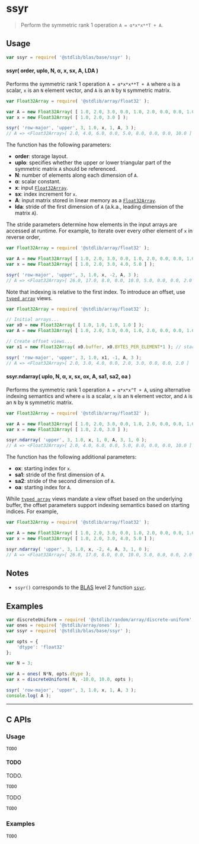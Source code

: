 <!--

@license Apache-2.0

Copyright (c) 2024 The Stdlib Authors.

Licensed under the Apache License, Version 2.0 (the "License");
you may not use this file except in compliance with the License.
You may obtain a copy of the License at

   http://www.apache.org/licenses/LICENSE-2.0

Unless required by applicable law or agreed to in writing, software
distributed under the License is distributed on an "AS IS" BASIS,
WITHOUT WARRANTIES OR CONDITIONS OF ANY KIND, either express or implied.
See the License for the specific language governing permissions and
limitations under the License.

-->

# ssyr

> Perform the symmetric rank 1 operation `A = α*x*x**T + A`.

<section class="usage">

## Usage

```javascript
var ssyr = require( '@stdlib/blas/base/ssyr' );
```

#### ssyr( order, uplo, N, α, x, sx, A, LDA )

Performs the symmetric rank 1 operation `A = α*x*x**T + A` where `α` is a scalar, `x` is an `N` element vector, and `A` is an `N` by `N` symmetric matrix.

```javascript
var Float32Array = require( '@stdlib/array/float32' );

var A = new Float32Array( [ 1.0, 2.0, 3.0, 0.0, 1.0, 2.0, 0.0, 0.0, 1.0 ] );
var x = new Float32Array( [ 1.0, 2.0, 3.0 ] );

ssyr( 'row-major', 'upper', 3, 1.0, x, 1, A, 3 );
// A => <Float32Array>[ 2.0, 4.0, 6.0, 0.0, 5.0, 8.0, 0.0, 0.0, 10.0 ]
```

The function has the following parameters:

-   **order**: storage layout.
-   **uplo**: specifies whether the upper or lower triangular part of the symmetric matrix `A` should be referenced.
-   **N**: number of elements along each dimension of `A`.
-   **α**: scalar constant.
-   **x**: input [`Float32Array`][mdn-float32array].
-   **sx**: index increment for `x`.
-   **A**: input matrix stored in linear memory as a [`Float32Array`][mdn-float32array].
-   **lda**: stride of the first dimension of `A` (a.k.a., leading dimension of the matrix `A`).

The stride parameters determine how elements in the input arrays are accessed at runtime. For example, to iterate over every other element of `x` in reverse order,

```javascript
var Float32Array = require( '@stdlib/array/float32' );

var A = new Float32Array( [ 1.0, 2.0, 3.0, 0.0, 1.0, 2.0, 0.0, 0.0, 1.0 ] );
var x = new Float32Array( [ 1.0, 2.0, 3.0, 4.0, 5.0 ] );

ssyr( 'row-major', 'upper', 3, 1.0, x, -2, A, 3 );
// A => <Float32Array>[ 26.0, 17.0, 8.0, 0.0, 10.0, 5.0, 0.0, 0.0, 2.0 ]
```

Note that indexing is relative to the first index. To introduce an offset, use [`typed array`][mdn-typed-array] views.

<!-- eslint-disable stdlib/capitalized-comments -->

```javascript
var Float32Array = require( '@stdlib/array/float32' );

// Initial arrays...
var x0 = new Float32Array( [ 1.0, 1.0, 1.0, 1.0 ] );
var A = new Float32Array( [ 1.0, 2.0, 3.0, 0.0, 1.0, 2.0, 0.0, 0.0, 1.0 ] );

// Create offset views...
var x1 = new Float32Array( x0.buffer, x0.BYTES_PER_ELEMENT*1 ); // start at 2nd element

ssyr( 'row-major', 'upper', 3, 1.0, x1, -1, A, 3 );
// A => <Float32Array>[ 2.0, 3.0, 4.0, 0.0, 2.0, 3.0, 0.0, 0.0, 2.0 ]
```

#### ssyr.ndarray( uplo, N, α, x, sx, ox, A, sa1, sa2, oa )

Performs the symmetric rank 1 operation `A = α*x*x^T + A`, using alternative indexing semantics and where `α` is a scalar, `x` is an `N` element vector, and `A` is an `N` by `N` symmetric matrix.

```javascript
var Float32Array = require( '@stdlib/array/float32' );

var A = new Float32Array( [ 1.0, 2.0, 3.0, 0.0, 1.0, 2.0, 0.0, 0.0, 1.0 ] );
var x = new Float32Array( [ 1.0, 2.0, 3.0 ] );

ssyr.ndarray( 'upper', 3, 1.0, x, 1, 0, A, 3, 1, 0 );
// A => <Float32Array>[ 2.0, 4.0, 6.0, 0.0, 5.0, 8.0, 0.0, 0.0, 10.0 ]
```

The function has the following additional parameters:

-   **ox**: starting index for `x`.
-   **sa1**: stride of the first dimension of `A`.
-   **sa2**: stride of the second dimension of `A`.
-   **oa**: starting index for `A`.

While [`typed array`][mdn-typed-array] views mandate a view offset based on the underlying buffer, the offset parameters support indexing semantics based on starting indices. For example,

```javascript
var Float32Array = require( '@stdlib/array/float32' );

var A = new Float32Array( [ 1.0, 2.0, 3.0, 0.0, 1.0, 2.0, 0.0, 0.0, 1.0 ] );
var x = new Float32Array( [ 1.0, 2.0, 3.0, 4.0, 5.0 ] );

ssyr.ndarray( 'upper', 3, 1.0, x, -2, 4, A, 3, 1, 0 );
// A => <Float32Array>[ 26.0, 17.0, 8.0, 0.0, 10.0, 5.0, 0.0, 0.0, 2.0 ]
```

</section>

<!-- /.usage -->

<section class="notes">

## Notes

-   `ssyr()` corresponds to the [BLAS][blas] level 2 function [`ssyr`][blas-ssyr].

</section>

<!-- /.notes -->

<section class="examples">

## Examples

<!-- eslint no-undef: "error" -->

```javascript
var discreteUniform = require( '@stdlib/random/array/discrete-uniform' );
var ones = require( '@stdlib/array/ones' );
var ssyr = require( '@stdlib/blas/base/ssyr' );

var opts = {
    'dtype': 'float32'
};

var N = 3;

var A = ones( N*N, opts.dtype );
var x = discreteUniform( N, -10.0, 10.0, opts );

ssyr( 'row-major', 'upper', 3, 1.0, x, 1, A, 3 );
console.log( A );
```

</section>

<!-- /.examples -->

<!-- C interface documentation. -->

* * *

<section class="c">

## C APIs

<!-- Section to include introductory text. Make sure to keep an empty line after the intro `section` element and another before the `/section` close. -->

<section class="intro">

</section>

<!-- /.intro -->

<!-- C usage documentation. -->

<section class="usage">

### Usage

```c
TODO
```

#### TODO

TODO.

```c
TODO
```

TODO

```c
TODO
```

</section>

<!-- /.usage -->

<!-- C API usage notes. Make sure to keep an empty line after the `section` element and another before the `/section` close. -->

<section class="notes">

</section>

<!-- /.notes -->

<!-- C API usage examples. -->

<section class="examples">

### Examples

```c
TODO
```

</section>

<!-- /.examples -->

</section>

<!-- /.c -->

<!-- Section for related `stdlib` packages. Do not manually edit this section, as it is automatically populated. -->

<section class="related">

</section>

<!-- /.related -->

<!-- Section for all links. Make sure to keep an empty line after the `section` element and another before the `/section` close. -->

<section class="links">

[blas]: http://www.netlib.org/blas

[blas-ssyr]: https://www.netlib.org/lapack/explore-html/dc/d82/group__her_gad7585662770cdd3001ed08c7a864cd21.html#gad7585662770cdd3001ed08c7a864cd21

[mdn-float32array]: https://developer.mozilla.org/en-US/docs/Web/JavaScript/Reference/Global_Objects/Float32Array

[mdn-typed-array]: https://developer.mozilla.org/en-US/docs/Web/JavaScript/Reference/Global_Objects/TypedArray

</section>

<!-- /.links -->
